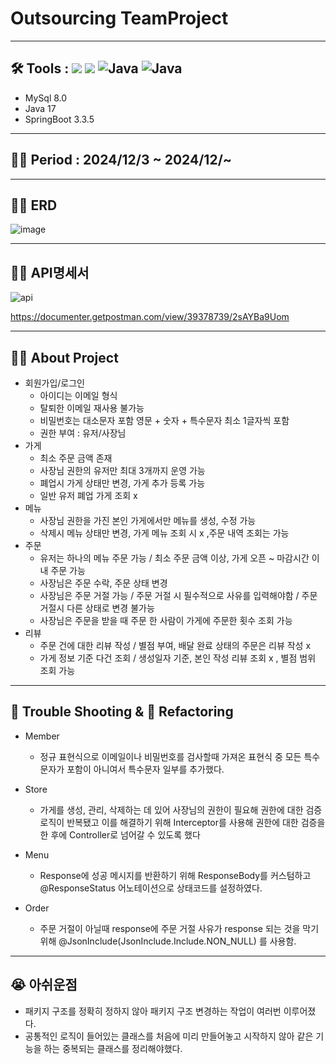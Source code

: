 # Outsourcing TeamProject 
---
## 🛠️ Tools :  <img src="https://img.shields.io/badge/mysql-4479A1?style=for-the-badge&logo=mysql&logoColor=white"> <img src="https://img.shields.io/badge/spring-6DB33F?style=for-the-badge&logo=github&logoColor=Green"> <img alt="Java" src ="https://img.shields.io/badge/Java-007396.svg?&style=for-the-badge&logo=Java&logoColor=white"/>  <img alt="Java" src ="https://img.shields.io/badge/intellijidea-000000.svg?&style=for-the-badge&logo=intellijidea&logoColor=white"/>

- MySql 8.0
- Java 17
- SpringBoot 3.3.5

---
## 👨‍💻 Period : 2024/12/3 ~ 2024/12/~
---
## 👨‍💻 ERD
![image](https://github.com/user-attachments/assets/dbab9c8a-64e3-4fef-8a76-ebe5869ed1d0)



---
## 👨‍💻 API명세서
![api](https://github.com/user-attachments/assets/9335bbfd-af22-4b38-a61e-2bb8d0166dc5)

https://documenter.getpostman.com/view/39378739/2sAYBa9Uom

---
## 👨‍💻 About Project

- 회원가입/로그인
  - 아이디는 이메일 형식 
  - 탈퇴한 이메일 재사용 불가능
  - 비밀번호는 대소문자 포함 영문 + 숫자 + 특수문자 최소 1글자씩 포함 
  - 권한 부여 : 유저/사장님 
- 가게
  - 최소 주문 금액 존재 
  - 사장님 권한의 유저만 최대 3개까지 운영 가능 
  - 폐업시 가게 상태만 변경, 가게 추가 등록 가능
  - 일반 유저 폐업 가게 조회 x 
- 메뉴 
  - 사장님 권한을 가진 본인 가게에서만 메뉴를 생성, 수정 가능
  - 삭제시 메뉴 상태만 변경, 가게 메뉴 조회 시 x ,주문 내역 조회는 가능
- 주문 
  - 유저는 하나의 메뉴 주문 가능 / 최소 주문 금액 이상, 가게 오픈 ~ 마감시간 이내 주문 가능 
  - 사장님은 주문 수락, 주문 상태 변경 
  - 사장님은 주문 거절 가능 / 주문 거절 시 필수적으로 사유를 입력해야함 / 주문 거절시 다른 상태로 변경 불가능
  - 사장님은 주문을 받을 때 주문 한 사람이 가게에 주문한 횟수 조회 가능
- 리뷰
  - 주문 건에 대한 리뷰 작성 / 별점 부여, 배달 완료 상태의 주문은 리뷰 작성 x 
  - 가게 정보 기준 다건 조회 / 생성일자 기준, 본인 작성 리뷰 조회 x , 별점 범위 조회 가능

---
## 🥵 Trouble Shooting & 🚀 Refactoring
- Member 
  - 정규 표현식으로 이메일이나 비밀번호를 검사할때 가져온 표현식 중 모든 특수문자가 포함이 아니여서 특수문자 일부를 추가했다.

- Store
  - 가게를 생성, 관리, 삭제하는 데 있어 사장님의 권한이 필요해 권한에 대한 검증 로직이 반복됐고 이를 해결하기 위해 Interceptor를 사용해 권한에 대한 검증을 한 후에  Controller로 넘어갈 수 있도록 했다
 
- Menu
  - Response에 성공 메시지를 반환하기 위해 ResponseBody를 커스텀하고 @ResponseStatus 어노테이션으로 상태코드를 설정하였다.

- Order
  - 주문 거절이 아닐때 response에 주문 거절 사유가 response 되는 것을 막기 위해 @JsonInclude(JsonInclude.Include.NON_NULL) 를 사용함.
---
## 😭 아쉬운점
- 패키지 구조를 정확히 정하지 않아 패키지 구조 변경하는 작업이 여러번 이루어졌다. 
- 공통적인 로직이 들어있는 클래스를 처음에 미리 만들어놓고 시작하지 않아 같은 기능을 하는 중복되는 클래스를 정리해야했다.
